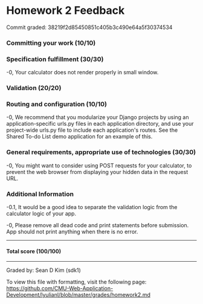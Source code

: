 Homework 2 Feedback
==================

Commit graded: 38219f2d85450851c405b3c490e64a5f30374534


### Committing your work (10/10)

### Specification fulfillment (30/30)
-0, Your calculator does not render properly in small window.

### Validation (20/20)

### Routing and configuration (10/10)
-0, We recommend that you modularize your Django projects by using an application-specific urls.py files in each application directory, and use your project-wide urls.py file to include each application's routes. See the Shared To-do List demo application for an example of this.

### General requirements, appropriate use of technologies (30/30)

-0, You might want to consider using POST requests for your calculator, to prevent the web browser from displaying your hidden data in the request URL.

### Additional Information

-0.1, It would be a good idea to separate the validation logic from the calculator logic of your app.

-0, Please remove all dead code and print statements before submission. App should not print anything when there is no error.

---

#### Total score (100/100)

---

Graded by: Sean D Kim (sdk1)

To view this file with formatting, visit the following page: https://github.com/CMU-Web-Application-Development/lyulianl/blob/master/grades/homework2.md

